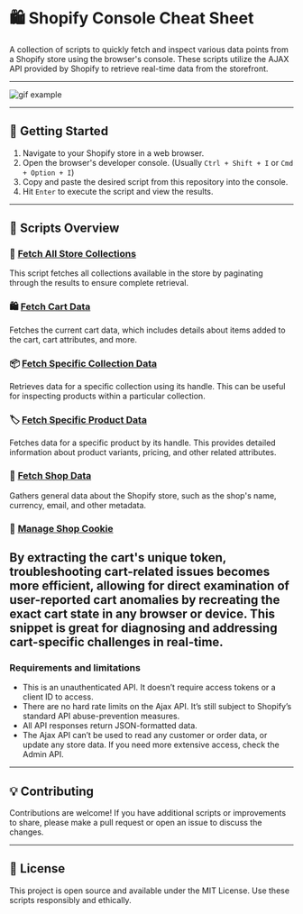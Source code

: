 # 🛍 Shopify Console Cheat Sheet

A collection of scripts to quickly fetch and inspect various data points from a Shopify store using the browser's console. These scripts utilize the AJAX API provided by Shopify to retrieve real-time data from the storefront.

---
![gif example](https://github.com/lucasaraujo45/shopify-dev-console/assets/29403436/a30f8b10-1270-41d8-9889-c4878510b556)

---

## 🚀 Getting Started

1. Navigate to your Shopify store in a web browser.
2. Open the browser's developer console. (Usually `Ctrl + Shift + I` or `Cmd + Option + I`)
3. Copy and paste the desired script from this repository into the console.
4. Hit `Enter` to execute the script and view the results.

---

## 📂 Scripts Overview

### 🛒 [Fetch All Store Collections](./fetch-all-stores-collections)

This script fetches all collections available in the store by paginating through the results to ensure complete retrieval.

### 🛍 [Fetch Cart Data](./fetch-cartjs)

Fetches the current cart data, which includes details about items added to the cart, cart attributes, and more.

### 📦 [Fetch Specific Collection Data](./fetch-collection-data)

Retrieves data for a specific collection using its handle. This can be useful for inspecting products within a particular collection.

### 🏷 [Fetch Specific Product Data](./fetch-product-data)

Fetches data for a specific product by its handle. This provides detailed information about product variants, pricing, and other related attributes.

### 🏪 [Fetch Shop Data](./fetch-shop-data)

Gathers general data about the Shopify store, such as the shop's name, currency, email, and other metadata.

### 🍪 [Manage Shop Cookie](./get-and-transfer-cart-cookie)

By extracting the cart's unique token, troubleshooting cart-related issues becomes more efficient, allowing for direct examination of user-reported cart anomalies by recreating the exact cart state in any browser or device. This snippet is great for diagnosing and addressing cart-specific challenges in real-time.
---

### Requirements and limitations
- This is an unauthenticated API. It doesn’t require access tokens or a client ID to access.
- There are no hard rate limits on the Ajax API. It’s still subject to Shopify’s standard API abuse-prevention measures.
- All API responses return JSON-formatted data.
- The Ajax API can’t be used to read any customer or order data, or update any store data. If you need more extensive access, check the Admin API.

---

## 💡 Contributing

Contributions are welcome! If you have additional scripts or improvements to share, please make a pull request or open an issue to discuss the changes.

---

## 📜 License

This project is open source and available under the MIT License. Use these scripts responsibly and ethically.

